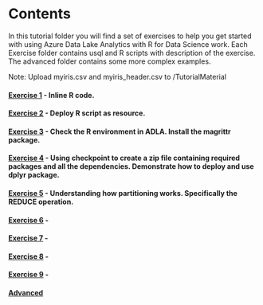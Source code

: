 # Contents


In this tutorial folder you will find a set of exercises to help you get started with using Azure Data Lake Analytics with R for Data Science work. Each Exercise folder contains usql and R scripts with description of the exercise. The advanced folder contains some more complex examples.

Note: Upload myiris.csv and myiris_header.csv to /TutorialMaterial 

#### [Exercise 1](../Tutorial/Exercise1/) - Inline R code.
#### [Exercise 2](../Tutorial/Exercise2/) - Deploy R script as resource.
#### [Exercise 3](../Tutorial/Exercise3/) - Check the R environment in ADLA. Install the magrittr package.
#### [Exercise 4](../Tutorial/Exercise4/) - Using checkpoint to create a zip file containing required packages and all the dependencies. Demonstrate how to deploy and use dplyr package.
#### [Exercise 5](../Tutorial/Exercise5/) - Understanding how partitioning works. Specifically the REDUCE operation. 
#### [Exercise 6](../Tutorial/Exercise6/) - 
#### [Exercise 7](../Tutorial/Exercise7/) - 
#### [Exercise 8](../Tutorial/Exercise8/) - 
#### [Exercise 9](../Tutorial/Exercise9/) - 
#### [Advanced](../Tutorial/Advanced/)

